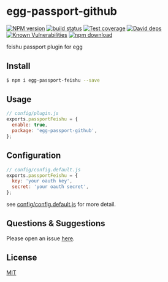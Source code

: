 # egg-passport-github

[![NPM version][npm-image]][npm-url]
[![build status][travis-image]][travis-url]
[![Test coverage][codecov-image]][codecov-url]
[![David deps][david-image]][david-url]
[![Known Vulnerabilities][snyk-image]][snyk-url]
[![npm download][download-image]][download-url]

[npm-image]: https://img.shields.io/npm/v/egg-passport-github.svg?style=flat-square
[npm-url]: https://npmjs.org/package/egg-passport-github
[travis-image]: https://img.shields.io/travis/eggjs/egg-passport-github.svg?style=flat-square
[travis-url]: https://travis-ci.org/eggjs/egg-passport-github
[codecov-image]: https://img.shields.io/codecov/c/github/eggjs/egg-passport-github.svg?style=flat-square
[codecov-url]: https://codecov.io/github/eggjs/egg-passport-github?branch=master
[david-image]: https://img.shields.io/david/eggjs/egg-passport-github.svg?style=flat-square
[david-url]: https://david-dm.org/eggjs/egg-passport-github
[snyk-image]: https://snyk.io/test/npm/egg-passport-github/badge.svg?style=flat-square
[snyk-url]: https://snyk.io/test/npm/egg-passport-github
[download-image]: https://img.shields.io/npm/dm/egg-passport-github.svg?style=flat-square
[download-url]: https://npmjs.org/package/egg-passport-github

feishu passport plugin for egg

## Install

```bash
$ npm i egg-passport-feishu --save
```

## Usage

```js
// config/plugin.js
exports.passportFeishu = {
  enable: true,
  package: 'egg-passport-github',
};
```

## Configuration

```js
// config/config.default.js
exports.passportFeishu = {
  key: 'your oauth key',
  secret: 'your oauth secret',
};
```

see [config/config.default.js](config/config.default.js) for more detail.

## Questions & Suggestions

Please open an issue [here](https://github.com/eggjs/egg/issues).

## License

[MIT](LICENSE.txt)
